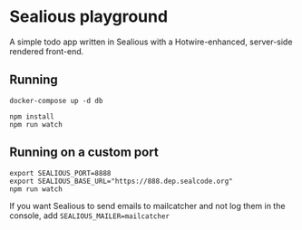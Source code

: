 # Sealious playground

A simple todo app written in Sealious with a Hotwire-enhanced, server-side
rendered front-end.

## Running

```
docker-compose up -d db

npm install
npm run watch
```

## Running on a custom port

```
export SEALIOUS_PORT=8888
export SEALIOUS_BASE_URL="https://888.dep.sealcode.org"
npm run watch
```

If you want Sealious to send emails to mailcatcher and not log them in the console, add `SEALIOUS_MAILER=mailcatcher`
